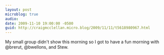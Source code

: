 ```yaml
---
layout: post
microblog: true
audio: 
date: 2009-11-10 19:00:00 -0500
guid: http://craigmcclellan.micro.blog/2009/11/11/t5618980967.html
---
```

My small group didn't show this morning so I got to have a fun morning with @brerut, @bwellons, and Stew.
